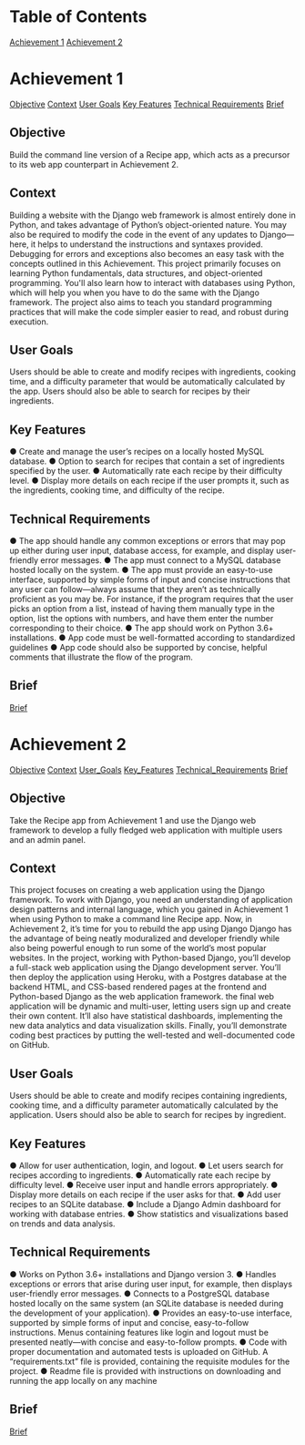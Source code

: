 # Table of Contents

[Achievement 1](#achievement-1)
[Achievement 2](#achievement-2)

# Achievement 1
[Objective](#objective)
[Context](#context)
[User Goals](#user-goals)
[Key Features](#key-features)
[Technical Requirements](#technical-requirements)
[Brief](#brief)

## Objective
Build the command line version of a Recipe app, which acts as a precursor to its web app counterpart in Achievement 2.

## Context
Building a website with the Django web framework is almost entirely done in Python, and takes advantage of Python’s object-oriented nature. You may also be required to modify the code in the event of any updates to Django—here, it helps to understand the instructions and syntaxes provided. Debugging for errors and exceptions also becomes an easy task with the concepts outlined in this Achievement. This project primarily focuses on learning Python fundamentals, data structures, and object-oriented programming. You'll also learn how to interact with databases using Python, which will help you when you have to do the same with the Django framework. The project also aims to teach you standard programming practices that will make the code simpler easier to read, and robust during execution.

## User Goals
Users should be able to create and modify recipes with ingredients, cooking time, and a difficulty parameter that would be automatically calculated by the app. Users should also be able to search for recipes by their ingredients.

## Key Features
● Create and manage the user’s recipes on a locally hosted MySQL database.
● Option to search for recipes that contain a set of ingredients specified by the user.
● Automatically rate each recipe by their difficulty level.
● Display more details on each recipe if the user prompts it, such as the ingredients, cooking time, and difficulty of the recipe.

## Technical Requirements
● The app should handle any common exceptions or errors that may pop up either during user input, database access, for example, and display user-friendly error messages.
● The app must connect to a MySQL database hosted locally on the system.
● The app must provide an easy-to-use interface, supported by simple forms of input and concise instructions that any user can follow—always assume that they aren’t as technically proficient as you may be. For instance, if the program requires that the user picks an option from a list, instead of having them manually type in the option, list the options with numbers, and have them enter the number corresponding to their choice.
● The app should work on Python 3.6+ installations.
● App code must be well-formatted according to standardized guidelines
● App code should also be supported by concise, helpful comments that illustrate the flow of the program.

## Brief
[Brief](./ach1.pdf)

# Achievement 2
[Objective](#objective)
[Context](#context)
[User_Goals](#user-goals)
[Key_Features](#key-features)
[Technical_Requirements](#technical-requirements)
[Brief](#brief)

## Objective
Take the Recipe app from Achievement 1 and use the Django web framework to develop a fully fledged web application with multiple users and an admin panel.

## Context
This project focuses on creating a web application using the Django framework. To work with Django, you need an understanding of application design patterns and internal language, which you gained in Achievement 1 when using Python to make a command line Recipe app.
Now, in Achievement 2, it’s time for you to rebuild the app using Django Django has the advantage of being neatly moduralized and developer friendly while also being powerful enough to run some of the world’s most popular websites. 
In the project, working with Python-based Django, you’ll develop a full-stack web application using the Django development server. You’ll then deploy the application using Heroku, with a Postgres database at the backend HTML, and CSS-based rendered pages at the frontend and Python-based Django as the web application framework. 
the final web application will be dynamic and multi-user, letting users sign up and create their own content. It’ll also have statistical dashboards, implementing the new data analytics and data visualization skills. Finally, you’ll demonstrate coding best practices by putting the well-tested and well-documented code on GitHub.

## User Goals
Users should be able to create and modify recipes containing ingredients, cooking time, and a difficulty parameter automatically calculated by the application. Users should also be able to search for recipes by ingredient.

## Key Features
● Allow for user authentication, login, and logout.
● Let users search for recipes according to ingredients.
● Automatically rate each recipe by difficulty level.
● Receive user input and handle errors appropriately.
● Display more details on each recipe if the user asks for that.
● Add user recipes to an SQLite database.
● Include a Django Admin dashboard for working with database entries.
● Show statistics and visualizations based on trends and data analysis.

## Technical Requirements
● Works on Python 3.6+ installations and Django version 3.
● Handles exceptions or errors that arise during user input, for example, then displays user-friendly
error messages.
● Connects to a PostgreSQL database hosted locally on the same system (an SQLite database is
needed during the development of your application).
● Provides an easy-to-use interface, supported by simple forms of input and concise, easy-to-follow
instructions. Menus containing features like login and logout must be presented neatly—with
concise and easy-to-follow prompts.
● Code with proper documentation and automated tests is uploaded on GitHub. A
“requirements.txt” file is provided, containing the requisite modules for the project.
● Readme file is provided with instructions on downloading and running the app locally on any
machine

## Brief
[Brief](./ach2.pdf)